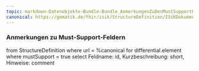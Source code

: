 ```yaml
---
topic: markdown-Datenobjekte-Bundle-Bundle_AnmerkungenZuDenMustSupportFeldern
canonical: https://gematik.de/fhir/isik/StructureDefinition/ISiKDokumentenSuchergebnisse
---
```

### Anmerkungen zu Must-Support-Feldern

<fql>
from
	StructureDefinition
where 
    url = %canonical
for differential.element
where mustSupport = true
select
	Feldname: id, Kurzbeschreibung: short, Hinweise: comment
</fql>
